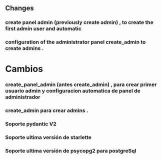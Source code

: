 ## Changes 
### create panel admin (previously create admin) , to create the first admin user and automatic 
### configuration of the administrator panel create_admin to create admins .



# Cambios

### create_panel_admin (antes create_admin) , para crear primer usuario admin y configuracion automatica de panel de administrador

### create_admin para crear admins .


### Soporte pydantic V2


### Soporte ultima versión de starlette


### Soporte ultima versión de psycopg2 para postgreSql